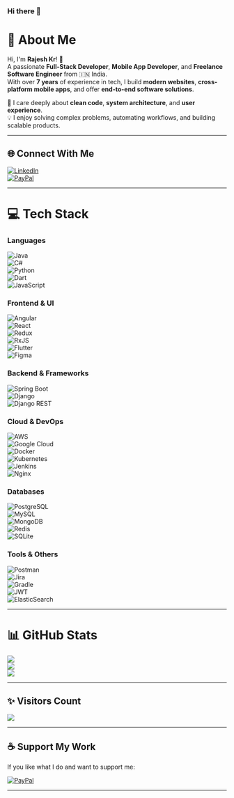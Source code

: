 ### Hi there 👋

<!--
**Rajesh31/rajesh31** is a ✨ _special_ ✨ repository because its `README.md` appears on your GitHub profile.

Here are some ideas to get you started:
- 🔭 I’m currently working on ...
- 🌱 I’m currently learning ...
- 👯 I’m looking to collaborate on ...
- 🤔 I’m looking for help with ...
- 💬 Ask me about ...
- 📫 How to reach me: ...
- 😄 Pronouns: ...
- ⚡ Fun fact: ...
-->

# 💫 About Me

Hi, I'm **Rajesh Kr**! 👋  
A passionate **Full-Stack Developer**, **Mobile App Developer**, and **Freelance Software Engineer** from 🇮🇳 India.  
With over **7 years** of experience in tech, I build **modern websites**, **cross-platform mobile apps**, and offer **end-to-end software solutions**.

🚀 I care deeply about **clean code**, **system architecture**, and **user experience**.  
💡 I enjoy solving complex problems, automating workflows, and building scalable products.

---

## 🌐 Connect With Me

[![LinkedIn](https://img.shields.io/badge/LinkedIn-%230077B5.svg?logo=linkedin&logoColor=white)](https://linkedin.com/in/rajkr31)  
[![PayPal](https://img.shields.io/badge/PayPal-00457C?style=for-the-badge&logo=paypal&logoColor=white)](https://paypal.me/rajesh31)

---

# 💻 Tech Stack

### Languages  
![Java](https://img.shields.io/badge/Java-%23ED8B00.svg?style=for-the-badge&logo=java&logoColor=white)  
![C#](https://img.shields.io/badge/C%23-%23239120.svg?style=for-the-badge&logo=c-sharp&logoColor=white)  
![Python](https://img.shields.io/badge/Python-3670A0?style=for-the-badge&logo=python&logoColor=ffdd54)  
![Dart](https://img.shields.io/badge/Dart-%230175C2.svg?style=for-the-badge&logo=dart&logoColor=white)  
![JavaScript](https://img.shields.io/badge/JavaScript-%23323330.svg?style=for-the-badge&logo=javascript&logoColor=%23F7DF1E)

### Frontend & UI  
![Angular](https://img.shields.io/badge/Angular-%23DD0031.svg?style=for-the-badge&logo=angular&logoColor=white)  
![React](https://img.shields.io/badge/React-%2320232a.svg?style=for-the-badge&logo=react&logoColor=%2361DAFB)  
![Redux](https://img.shields.io/badge/Redux-%23593d88.svg?style=for-the-badge&logo=redux&logoColor=white)  
![RxJS](https://img.shields.io/badge/RxJS-%23B7178C.svg?style=for-the-badge&logo=reactivex&logoColor=white)  
![Flutter](https://img.shields.io/badge/Flutter-%2302569B.svg?style=for-the-badge&logo=flutter&logoColor=white)  
![Figma](https://img.shields.io/badge/Figma-%23F24E1E.svg?style=for-the-badge&logo=figma&logoColor=white)

### Backend & Frameworks  
![Spring Boot](https://img.shields.io/badge/Spring-%236DB33F.svg?style=for-the-badge&logo=spring&logoColor=white)  
![Django](https://img.shields.io/badge/Django-%23092E20.svg?style=for-the-badge&logo=django&logoColor=white)  
![Django REST](https://img.shields.io/badge/Django-REST-ff1709?style=for-the-badge&logo=django&logoColor=white&labelColor=gray)

### Cloud & DevOps  
![AWS](https://img.shields.io/badge/AWS-%23FF9900.svg?style=for-the-badge&logo=amazon-aws&logoColor=white)  
![Google Cloud](https://img.shields.io/badge/Google%20Cloud-%234285F4.svg?style=for-the-badge&logo=google-cloud&logoColor=white)  
![Docker](https://img.shields.io/badge/Docker-%230db7ed.svg?style=for-the-badge&logo=docker&logoColor=white)  
![Kubernetes](https://img.shields.io/badge/Kubernetes-%23326ce5.svg?style=for-the-badge&logo=kubernetes&logoColor=white)  
![Jenkins](https://img.shields.io/badge/Jenkins-%232C5263.svg?style=for-the-badge&logo=jenkins&logoColor=white)  
![Nginx](https://img.shields.io/badge/Nginx-%23009639.svg?style=for-the-badge&logo=nginx&logoColor=white)

### Databases  
![PostgreSQL](https://img.shields.io/badge/Postgres-%23316192.svg?style=for-the-badge&logo=postgresql&logoColor=white)  
![MySQL](https://img.shields.io/badge/MySQL-%2300f.svg?style=for-the-badge&logo=mysql&logoColor=white)  
![MongoDB](https://img.shields.io/badge/MongoDB-%234ea94b.svg?style=for-the-badge&logo=mongodb&logoColor=white)  
![Redis](https://img.shields.io/badge/Redis-%23DD0031.svg?style=for-the-badge&logo=redis&logoColor=white)  
![SQLite](https://img.shields.io/badge/SQLite-%2307405e.svg?style=for-the-badge&logo=sqlite&logoColor=white)

### Tools & Others  
![Postman](https://img.shields.io/badge/Postman-FF6C37?style=for-the-badge&logo=postman&logoColor=white)  
![Jira](https://img.shields.io/badge/Jira-%230A0FFF.svg?style=for-the-badge&logo=jira&logoColor=white)  
![Gradle](https://img.shields.io/badge/Gradle-02303A.svg?style=for-the-badge&logo=Gradle&logoColor=white)  
![JWT](https://img.shields.io/badge/JWT-black?style=for-the-badge&logo=JSON%20web%20tokens)  
![ElasticSearch](https://img.shields.io/badge/-ElasticSearch-005571?style=for-the-badge&logo=elasticsearch)

---

# 📊 GitHub Stats

![](https://github-readme-stats.vercel.app/api?username=rajesh31&theme=radical&hide_border=false&count_private=true&show_icons=true)  
![](https://github-readme-streak-stats.herokuapp.com/?user=rajesh31&theme=radical&hide_border=false)  
![](https://github-readme-stats.vercel.app/api/top-langs/?username=rajesh31&theme=radical&hide_border=false&layout=compact)

---

## ✨ Visitors Count

[![](https://visitcount.itsvg.in/api?id=rajesh31&icon=0&color=0)](https://visitcount.itsvg.in)

---

## ☕ Support My Work

If you like what I do and want to support me:

[![PayPal](https://img.shields.io/badge/Buy%20me%20a%20coffee-00457C?style=for-the-badge&logo=paypal&logoColor=white)](https://paypal.me/rajesh31)

---

<!-- Proudly created with GPRM ( https://gprm.itsvg.in ) -->
